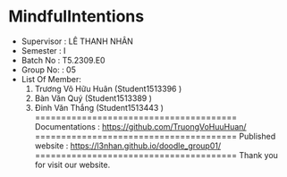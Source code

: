 MindfulIntentions
=======================================
+ Supervisor		: LÊ THANH NHÂN
+ Semester		: I	
+ Batch No		: T5.2309.E0	
+ Group No:		: 05
+ List Of Member:
	1. Trương Võ Hữu Huân (Student1513396 )
	2. Bàn Văn Quý	(Student1513389 )
	3. Đinh Văn Thắng (Student1513443 )	
=======================================
Documentations : https://github.com/TruongVoHuuHuan/
=======================================
Published website : https://l3nhan.github.io/doodle_group01/
=======================================
Thank you for visit our website.
